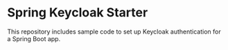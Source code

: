 # Spring Keycloak Starter

This repository includes sample code to set up Keycloak authentication for a Spring Boot app.